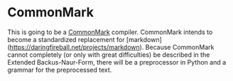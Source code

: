 CommonMark
==========

This is going to be a [CommonMark](http://commonmark.org) compiler. CommonMark
intends to become a standardized replacement for [markdown]
(https://daringfireball.net/projects/markdown). Because CommonMark cannot
completely (or only with great difficulties) be described in the Extended
Backus-Naur-Form, there will be a preprocessor in Python and a grammar for
the preprocessed text.
